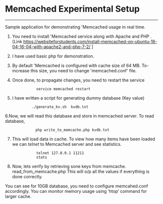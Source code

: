 # Memcached Experimental Setup

----------

Sample application for demonstrating 'Memcached usage in real time.

1. You need to install 'Memcached service along with Apache and PHP .[Link https://websiteforstudents.com/install-memcached-on-ubuntu-18-04-16-04-with-apache2-and-php-7-2/ ]

2. I have used basic php for demonstration.

3. By default 'Memcached is configured with cache size of 64 MB. To-increase this size, you need to change 'memcached.conf' file.

4. Once done, to propagate changes, you need to restart the service

                  service memcached restart

5. I have written a script for generating dummy database (Key value)

                ./generate_kv.sh  kvdb.txt

6.Now, we will read this database and store in memcached server. To read database,

                  php write_to_memcache.php kvdb.txt

7. This will load data in cache. To view how many items have been loaded we can *telnet* to Memcached server and see statistics.

                  telnet 127.0.0.1 11211
                  stats


8. Now, lets verify by retrieving sone keys from memcache.
                  read_from_memcache.php
    This will o/p all the values if everything is done correctly.

You can see for 10GB database, you need to configure memcahed.conf accordingly. You can monitor memory usage using ‘htop’ command for larger cache.


